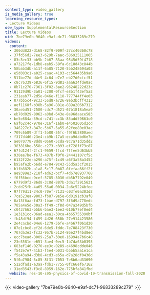 ```yaml
---
content_type: video_gallery
is_media_gallery: true
learning_resource_types:
- Lecture Videos
ocw_type: SupplementalResourceSection
title: Lecture Videos
uid: 7be79e0b-9640-e9af-dc71-96833289c279
videos:
  content:
  - 300dd822-d168-82f9-909f-37cc40360c78
  - 37fd56d2-7ee3-629b-7aac-586925111065
  - 83c3ec33-bb9b-2b67-83aa-9545d59f4718
  - a73217fe-1db8-eab5-58fa-6c18d43c844b
  - 58bab3db-a11f-6a85-7120-5bb248694a03
  - e5d003c1-a025-caac-4193-cc564435b9a6
  - 511be77d-d4e9-4c64-e7e7-eb27d0cfcf51
  - c8c76339-6836-6f15-9d81-aaa634fde0ac
  - 8b71c270-7361-3f02-3ae2-96248222d23c
  - 91129d9b-3a01-c200-0fcf-e8b1f43ef5a2
  - 231eab77-2d5e-046e-f118-777744ff4e03
  - 077bb5c4-9c33-56d8-a726-8eb3bcff4313
  - aef1168f-b38b-5a96-881e-889a206b7312
  - 30aebd51-2580-cdc7-d521-67b1818a5ea9
  - eb70d029-8962-a0bd-643e-8e96daace583
  - be5e884a-59cd-c7d1-cc3b-85add59863c0
  - 6af62c4c-970e-316f-1ab0-e4502605d2cd
  - 346227c3-847c-5b67-5a55-62fee80e03ac
  - 709c6b89-dff1-5b80-55fc-f9f6b3800aed
  - f317d4d6-23e4-cb9b-17a5-eca9dabd6e7e
  - ae070778-8dd8-0660-5cda-9c7a71d35dd2
  - 383816be-358c-c273-c893-ef728ff73c87
  - 67fd124f-2fc1-9659-ffcd-7ffee5d63bb5
  - 930ee7be-f673-407b-f0f0-24441107cf5c
  - 6132f22e-a296-a75f-1c49-a6f3a58a3452
  - b95afe2b-b6dd-e784-9c43-55d5a3cf2015
  - b1fb882b-a1a8-5c17-0b87-0fefaa66ff2f
  - ae9399e3-218f-ad62-bcf7-4d67e8937768
  - f0f56bcc-9cef-5785-3030-db5b7792e049
  - 6779d9f2-86d8-3c8d-887b-3da1f2915621
  - 2cdd25fb-4a65-56a6-0034-2a6c5224bfee
  - 97f79d11-34c0-70ef-7131-c03fe0a303d2
  - 7ca523ea-9803-fb87-9e5e-6d0191cb3af8
  - 0a13f6aa-fd73-1bae-d797-3f6d9a778edc
  - 785a4e5d-30a3-ff49-cf8d-047a249d5bfb
  - c0437663-b5b6-bae3-1ee3-610b77ef0ed4
  - 1e31b1cc-06ad-eea1-38ca-4b65755390bf
  - fb48df94-f459-4d26-650b-27e914423586
  - 2e4cacbd-04e6-1279-5bfe-a4b67f061d20
  - 07e1cbc8-ef2d-6de5-fddc-7e708423f730
  - 707da3e3-fc32-967b-5124-86e27f4bd8ed
  - ecc7bead-8009-25a7-30e0-16994a7b6c48
  - 23e3581e-e651-3ae4-0ec5-1b7da63b0393
  - 683ef146-0270-ee3c-0289-c4698cdde046
  - f542e7e7-41b3-f5e4-b031-bbbb5aa1e1ca
  - f5e43a94-d3b8-4cd3-e65a-d7a28df0436d
  - 5f0a7904-5c85-8f31-7053-7e8b6ad33690
  - 512dfad1-a3aa-fdb1-7755-0fc66ef67162
  - 31ed3543-f3c8-8959-162e-775bfa841fbd
  website: res-10-s95-physics-of-covid-19-transmission-fall-2020
---
```



{{< video-gallery "7be79e0b-9640-e9af-dc71-96833289c279" >}}

